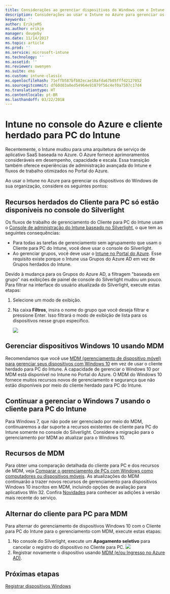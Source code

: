 ```yaml
---
title: Considerações ao gerenciar dispositivos do Windows com o Intune no Azure
description: Considerações ao usar o Intune no Azure para gerenciar os dispositivos do Windows de sua organização.
keywords: ''
author: ErikjeMS
ms.author: erikje
manager: dougeby
ms.date: 11/14/2017
ms.topic: article
ms.prod: ''
ms.service: microsoft-intune
ms.technology: ''
ms.assetid: ''
ms.reviewer: owenyen
ms.suite: ems
ms.custom: intune-classic
ms.openlocfilehash: 71effb587bfb82ecae18afda67b05fffd2127052
ms.sourcegitcommit: df60d03a0ed54964e91879f56c4ef0a7507c17d4
ms.translationtype: HT
ms.contentlocale: pt-BR
ms.lasthandoff: 03/22/2018
---
```

# <a name="intune-on-azure-console-and-legacy-intune-pc-client"></a>Intune no console do Azure e cliente herdado para PC do Intune

Recentemente, o Intune mudou para uma arquitetura de serviço de aplicativo SaaS baseada no Azure. O Azure fornece aprimoramentos consideráveis em desempenho, capacidade e escala. Essa transição também oferece experiências de administração avançada do Intune e fluxos de trabalho otimizados no Portal do Azure. 

Ao usar o Intune no Azure para gerenciar os dispositivos do Windows de sua organização, considere os seguintes pontos:

## <a name="legacy-pc-client-features-are-only-available-in-the-silverlight-console"></a>Recursos herdados do Cliente para PC só estão disponíveis no console do Silverlight

Os fluxos de trabalho de gerenciamento do Cliente para PC do Intune usam o [Console de administração do Intune baseado no Silverlight](https://manage.microsoft.com/), o que tem as seguintes consequências:

- Para todas as tarefas de gerenciamento sem agrupamento que usam o Cliente para PC do Intune, você deve usar o console do Silverlight.
- Ao gerenciar grupos, você deve usar o [Intune no Portal do Azure](https://portal.azure.com/). Esse requisito existe porque o Intune usa Grupos do Azure AD em vez de Grupos herdados do Intune. 

Devido à mudança para os Grupos do Azure AD, a filtragem "baseada em grupo" nas exibições de painel de console do Silverlight mudou um pouco. Para filtrar na interface do usuário atualizada do Silverlight, execute estas etapas:

1. Selecione um modo de exibição.
2. Na caixa **Filtros**, insira o nome do grupo que você deseja filtrar e pressione Enter. Isso filtrará o modo de exibição de lista para os dispositivos nesse grupo específico.

   ![](media/intune_on_azure/image01.png)

## <a name="manage-windows-10-devices-by-using-mdm"></a>Gerenciar dispositivos Windows 10 usando MDM

Recomendamos que você use [MDM (gerenciamento de dispositivo móvel) para gerenciar seus dispositivos com Windows 10](https://docs.microsoft.com/intune/device-restrictions-windows-10) em vez de usar o cliente herdado para PC do Intune. A capacidade de gerenciar o Windows 10 por MDM está disponível no Intune no Portal do Azure. O MDM do Windows 10 fornece muitos recursos novos de gerenciamento e segurança que não estão disponíveis por meio do cliente herdado para PC do Intune.

## <a name="continue-to-manage-windows-7-by-using-intune-pc-client"></a>Continuar a gerenciar o Windows 7 usando o cliente para PC do Intune

Para Windows 7, que não pode ser gerenciado por meio do MDM, continuaremos a dar suporte a recursos existentes de cliente para PC do Intune somente no console do Silverlight. Considere a migração para o gerenciamento por MDM ao atualizar para o Windows 10.

## <a name="mdm-capabilities"></a>Recursos de MDM

Para obter uma comparação detalhada do cliente para PC e dos recursos de MDM, veja [Comparar o gerenciamento de PCs com Windows como computadores ou dispositivos móveis](https://docs.microsoft.com/intune-classic/deploy-use/pc-management-comparison). As atualizações do MDM continuarão a trazer novos recursos de gerenciamento para dispositivos Windows 10 inscritos em MDM, incluindo opções de avaliação para aplicativos Win 32. Confira [Novidades](https://docs.microsoft.com/intune/whats-new) para conhecer as adições à versão mais recente do serviço.

## <a name="switch-from-pc-client-to-mdm"></a>Alternar do cliente para PC para MDM

Para alternar do gerenciamento de dispositivos Windows 10 com o Cliente para PC do Intune para o gerenciamento com MDM, execute estas etapas:

1. No console do Silverlight, execute um **Apagamento seletivo** para cancelar o registro do dispositivo no Cliente para PC.
  ![](media/intune_on_azure/image02.png)
2. Registrar novamente o dispositivo usando [MDM (e/ou Ingresso no Azure AD)](https://docs.microsoft.com/intune/windows-enroll). 

## <a name="next-steps"></a>Próximas etapas
[Registrar dispositivos Windows](https://docs.microsoft.com/intune/windows-enroll)

 
